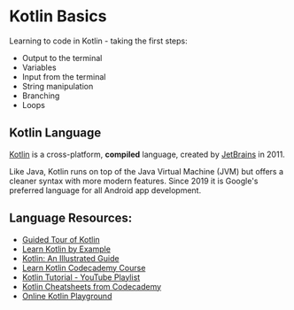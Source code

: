 # Kotlin Basics

Learning to code in Kotlin - taking the first steps:

- Output to the terminal
- Variables
- Input from the terminal
- String manipulation
- Branching
- Loops

## Kotlin Language

[Kotlin](https://kotlinlang.org/) is a cross-platform, **compiled** language, created by [JetBrains](https://www.jetbrains.com/) in 2011. 

Like Java, Kotlin runs on top of the Java Virtual Machine (JVM) but offers a cleaner syntax with more modern features. Since 2019 it is Google's preferred language for all Android app development.

## Language Resources:

- [Guided Tour of Kotlin](https://kotlinlang.org/docs/kotlin-tour-hello-world.html)
- [Learn Kotlin by Example](https://play.kotlinlang.org/byExample/overview)
- [Kotlin: An Illustrated Guide](https://typealias.com/start/)
- [Learn Kotlin Codecademy Course](https://www.codecademy.com/learn/learn-kotlin)
- [Kotlin Tutorial - YouTube Playlist](https://www.youtube.com/playlist?app=desktop&list=PLEPZdzLLJH95CnKw-StVhMcwo7MIkXu4x)
- [Kotlin Cheatsheets from Codecademy](https://www.codecademy.com/resources/cheatsheets/language/kotlin)
- [Online Kotlin Playground](https://play.kotlinlang.org/)

